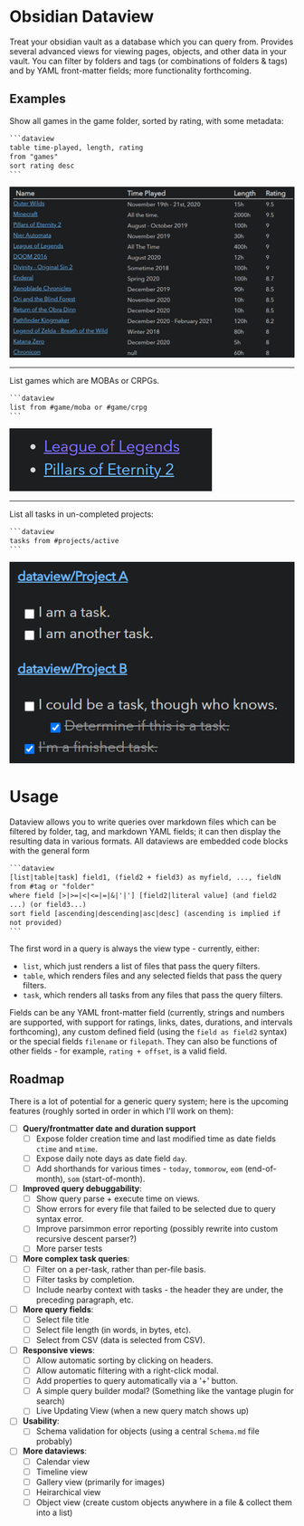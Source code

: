 # Obsidian Dataview

Treat your obsidian vault as a database which you can query from. Provides several advanced views for viewing pages, objects, and other data in your vault. You can filter by folders and tags (or combinations of folders & tags) and by YAML front-matter fields; more functionality forthcoming.

## Examples

Show all games in the game folder, sorted by rating, with some metadata:

~~~
```dataview
table time-played, length, rating
from "games"
sort rating desc
```
~~~

![Game Example](images/game.png)

---

List games which are MOBAs or CRPGs.

~~~
```dataview
list from #game/moba or #game/crpg
```
~~~

![Game List](images/game-list.png)

---

List all tasks in un-completed projects:

~~~
```dataview
tasks from #projects/active
```
~~~

![Task List](images/project-task.png)

# Usage

Dataview allows you to write queries over markdown files which can be filtered by folder, tag, and markdown YAML fields; it can then display the resulting data in various formats. All dataviews are embedded code blocks with the general form

~~~
```dataview
[list|table|task] field1, (field2 + field3) as myfield, ..., fieldN
from #tag or "folder"
where field [>|>=|<|<=|=|&|'|'] [field2|literal value] (and field2 ...) (or field3...)
sort field [ascending|descending|asc|desc] (ascending is implied if not provided)
```
~~~

The first word in a query is always the view type - currently, either:
- `list`, which just renders a list of files that pass the query filters.
- `table`, which renders files and any selected fields that pass the query filters.
- `task`, which renders all tasks from any files that pass the query filters.

Fields can be any YAML front-matter field (currently, strings and numbers are supported, with support for ratings, links, dates, durations, and intervals forthcoming), any custom defined field (using the `field as field2` syntax) or the special fields `filename` or `filepath`. They can also be functions of other fields - for example, `rating + offset`, is a valid field.

## Roadmap

There is a lot of potential for a generic query system; here is the upcoming features (roughly sorted in order in which I'll work on them):

- [ ] **Query/frontmatter date and duration support**
    - [ ] Expose folder creation time and last modified time as date fields `ctime` and `mtime`.
    - [ ] Expose daily note days as date field `day`.
    - [ ] Add shorthands for various times - `today`, `tommorow`, `eom` (end-of-month), `som` (start-of-month).
- [ ] **Improved query debuggability**:
    - [ ] Show query parse + execute time on views.
    - [ ] Show errors for every file that failed to be selected due to query syntax error.
    - [ ] Improve parsimmon error reporting (possibly rewrite into custom recursive descent parser?)
    - [ ] More parser tests
- [ ] **More complex task queries**:
    - [ ] Filter on a per-task, rather than per-file basis.
    - [ ] Filter tasks by completion.
    - [ ] Include nearby context with tasks - the header they are under, the preceding paragraph, etc.
- [ ] **More query fields**:
    - [ ] Select file title
    - [ ] Select file length (in words, in bytes, etc).
    - [ ] Select from CSV (data is selected from CSV).
- [ ] **Responsive views**:
    - [ ] Allow automatic sorting by clicking on headers.
    - [ ] Allow automatic filtering with a right-click modal.
    - [ ] Add properties to query automatically via a '+' button.
    - [ ] A simple query builder modal? (Something like the vantage plugin for search)
    - [ ] Live Updating View (when a new query match shows up)
- [ ] **Usability**:
    - [ ] Schema validation for objects (using a central `Schema.md` file probably)
- [ ] **More dataviews**:
    - [ ] Calendar view
    - [ ] Timeline view
    - [ ] Gallery view (primarily for images)
    - [ ] Heirarchical view
    - [ ] Object view (create custom objects anywhere in a file & collect them into a list)